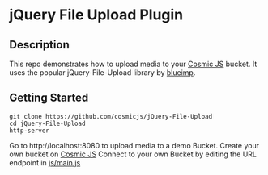 # jQuery File Upload Plugin


## Description
This repo demonstrates how to upload media to your [Cosmic JS](https://cosmicjs.com) bucket.  It uses the popular jQuery-File-Upload library by [blueimp](https://github.com/blueimp).

## Getting Started
```
git clone https://github.com/cosmicjs/jQuery-File-Upload
cd jQuery-File-Upload
http-server
```
Go to http://localhost:8080 to upload media to a demo Bucket.
Create your own bucket on [Cosmic JS](https://cosmicjs.com)
Connect to your own Bucket by editing the URL endpoint in [js/main.js](https://github.com/cosmicjs/jQuery-File-Upload/blob/master/js/main.js)